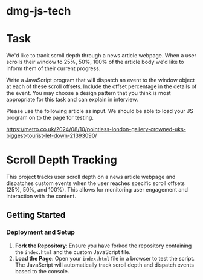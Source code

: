 # dmg-js-tech

# Task

We'd like to track scroll depth through a news article webpage. When a user scrolls their
window to 25%, 50%, 100% of the article body we'd like to inform them of their current
progress.

Write a JavaScript program that will dispatch an event to the window object at each of these
scroll offsets. Include the offset percentage in the details of the event.
You may choose a design pattern that you think is most appropriate for this task and can
explain in interview.

Please use the following article as input. We should be able to load your JS program on to
the page for testing.

https://metro.co.uk/2024/08/10/pointless-london-gallery-crowned-uks-biggest-tourist-let-down-21393090/

# Scroll Depth Tracking

This project tracks user scroll depth on a news article webpage and dispatches custom events when the user reaches specific scroll offsets (25%, 50%, and 100%). This allows for monitoring user engagement and interaction with the content.

## Getting Started

### Deployment and Setup

1.  **Fork the Repository**: Ensure you have forked the repository containing the `index.html` and the custom JavaScript file.
2.  **Load the Page**: Open your `index.html` file in a browser to test the script. The JavaScript will automatically track scroll depth and dispatch events based to the console.
